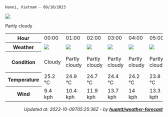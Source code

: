 

`Hanoi, Vietnam - 09/10/2023`

<img src="https://cdn.weatherapi.com/weather/64x64/day/116.png"/>

Partly cloudy


<table>
    <tr>
        <th>Hour</th>
        <td>00:00</td><td>01:00</td><td>02:00</td><td>03:00</td><td>04:00</td><td>05:00</td><td>06:00</td><td>07:00</td><td>08:00</td><td>09:00</td><td>10:00</td><td>11:00</td><td>12:00</td><td>13:00</td><td>14:00</td><td>15:00</td><td>16:00</td><td>17:00</td><td>18:00</td><td>19:00</td><td>20:00</td><td>21:00</td><td>22:00</td><td>23:00</td>
    </tr>
    <tr>
        <th>Weather</th>
        <td><img src="https://cdn.weatherapi.com/weather/64x64/night/119.png"></img></td><td><img src="https://cdn.weatherapi.com/weather/64x64/night/116.png"></img></td><td><img src="https://cdn.weatherapi.com/weather/64x64/night/116.png"></img></td><td><img src="https://cdn.weatherapi.com/weather/64x64/night/116.png"></img></td><td><img src="https://cdn.weatherapi.com/weather/64x64/night/116.png"></img></td><td><img src="https://cdn.weatherapi.com/weather/64x64/night/116.png"></img></td><td><img src="https://cdn.weatherapi.com/weather/64x64/day/116.png"></img></td><td><img src="https://cdn.weatherapi.com/weather/64x64/day/116.png"></img></td><td><img src="https://cdn.weatherapi.com/weather/64x64/day/116.png"></img></td><td><img src="https://cdn.weatherapi.com/weather/64x64/day/116.png"></img></td><td><img src="https://cdn.weatherapi.com/weather/64x64/day/116.png"></img></td><td><img src="https://cdn.weatherapi.com/weather/64x64/day/116.png"></img></td><td><img src="https://cdn.weatherapi.com/weather/64x64/day/113.png"></img></td><td><img src="https://cdn.weatherapi.com/weather/64x64/day/116.png"></img></td><td><img src="https://cdn.weatherapi.com/weather/64x64/day/116.png"></img></td><td><img src="https://cdn.weatherapi.com/weather/64x64/day/116.png"></img></td><td><img src="https://cdn.weatherapi.com/weather/64x64/day/116.png"></img></td><td><img src="https://cdn.weatherapi.com/weather/64x64/day/122.png"></img></td><td><img src="https://cdn.weatherapi.com/weather/64x64/night/122.png"></img></td><td><img src="https://cdn.weatherapi.com/weather/64x64/night/176.png"></img></td><td><img src="https://cdn.weatherapi.com/weather/64x64/night/176.png"></img></td><td><img src="https://cdn.weatherapi.com/weather/64x64/night/116.png"></img></td><td><img src="https://cdn.weatherapi.com/weather/64x64/night/116.png"></img></td><td><img src="https://cdn.weatherapi.com/weather/64x64/night/116.png"></img></td>
    </tr>
    <tr>
        <th>Condition</th>
        <td width="200px">Cloudy</td><td width="200px">Partly cloudy</td><td width="200px">Partly cloudy</td><td width="200px">Partly cloudy</td><td width="200px">Partly cloudy</td><td width="200px">Partly cloudy</td><td width="200px">Partly cloudy</td><td width="200px">Partly cloudy</td><td width="200px">Partly cloudy</td><td width="200px">Partly cloudy</td><td width="200px">Partly cloudy</td><td width="200px">Partly cloudy</td><td width="200px">Sunny</td><td width="200px">Partly cloudy</td><td width="200px">Partly cloudy</td><td width="200px">Partly cloudy</td><td width="200px">Partly cloudy</td><td width="200px">Overcast</td><td width="200px">Overcast</td><td width="200px">Patchy rain possible</td><td width="200px">Patchy rain possible</td><td width="200px">Partly cloudy</td><td width="200px">Partly cloudy</td><td width="200px">Partly cloudy</td>
    </tr>
    <tr>
        <th>Temperature</th>
        <td>25.2 °C</td><td>24.9 °C</td><td>24.7 °C</td><td>24.4 °C</td><td>24.2 °C</td><td>23.8 °C</td><td>23.5 °C</td><td>23.8 °C</td><td>25 °C</td><td>25.8 °C</td><td>26.4 °C</td><td>27.5 °C</td><td>30 °C</td><td>29.5 °C</td><td>30 °C</td><td>30.2 °C</td><td>29.9 °C</td><td>28.6 °C</td><td>27.5 °C</td><td>27.2 °C</td><td>26.9 °C</td><td>26.4 °C</td><td>25.7 °C</td><td>24.9 °C</td>
    </tr>
    <tr>
        <th>Wind</th>
        <td>9.4 kph</td><td>10.4 kph</td><td>11.9 kph</td><td>13.7 kph</td><td>14 kph</td><td>13.3 kph</td><td>12.6 kph</td><td>13.3 kph</td><td>15.5 kph</td><td>18 kph</td><td>18.4 kph</td><td>17.3 kph</td><td>16.9 kph</td><td>14.4 kph</td><td>13.3 kph</td><td>11.9 kph</td><td>9.7 kph</td><td>6.8 kph</td><td>6.5 kph</td><td>9.4 kph</td><td>11.9 kph</td><td>11.5 kph</td><td>11.5 kph</td><td>12.6 kph</td>
    </tr>
</table>


<div align="right">

*Updated at: 2023-10-09T05:25:36Z - by **[huantt/weather-forecast](https://github.com/huantt/weather-forecast)***

</div>

